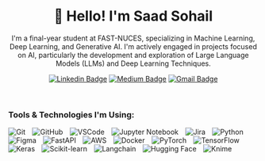 <!-- ![](https://github.com/saadsohail05/saadsohail05/blob/main/header_.png) -->
<h1 align="center">👋 Hello! I'm Saad Sohail</h1>

<p align="center">
I'm a final-year student at FAST-NUCES, specializing in Machine Learning, Deep Learning, and Generative AI. I'm actively engaged in projects focused on AI, particularly the development and exploration of Large Language Models (LLMs) and Deep Learning Techniques.
</p>

<div align="center">
  
  [![Linkedin Badge](https://img.shields.io/badge/-saadsohail-blue?style=flat-square&logo=Linkedin&logoColor=white&link=https://www.linkedin.com/in/saadsohail5104/)](https://www.linkedin.com/in/saadsohail5104/)
  [![Medium Badge](https://img.shields.io/badge/-@saadsohail-03a57a?style=flat-square&label&logo=Medium&link=https://medium.com/@saadsohail5104/)](https://saadsohail5104.medium.com)
  [![Gmail Badge](https://img.shields.io/badge/-saadsohail5104-c14438?style=flat-square&logo=Gmail&logoColor=white&link=mailto:saadsohail5104@gmail.com)](mailto:saadsohail5104@gmail.com)
</div>

<br>

### Tools & Technologies I'm Using:
<p>
  <img alt="Git" src="https://img.shields.io/badge/-Git-F05032?style=flat-square&logo=git&logoColor=white" style="margin-right: 10px;" />
  <img alt="GitHub" src="https://img.shields.io/badge/-GitHub-181717?style=flat-square&logo=github&logoColor=white" style="margin-right: 10px;" />
  <img alt="VSCode" src="https://img.shields.io/badge/-VSCode-007ACC?style=flat-square&logo=visualstudiocode&logoColor=white" style="margin-right: 10px;" />
  <img alt="Jupyter Notebook" src="https://img.shields.io/badge/-Jupyter%20Notebook-F37626?style=flat-square&logo=jupyter&logoColor=white" style="margin-right: 10px;" />
  <img alt="Jira" src="https://img.shields.io/badge/-Jira-0052CC?style=flat-square&logo=jira&logoColor=white" style="margin-right: 10px;" />
  <img alt="Python" src="https://img.shields.io/badge/-Python-3776AB?style=flat-square&logo=python&logoColor=white" style="margin-right: 10px;" />
  <img alt="Figma" src="https://img.shields.io/badge/-Figma-F24E1E?style=flat-square&logo=figma&logoColor=white" style="margin-right: 10px;" />
  <img alt="FastAPI" src="https://img.shields.io/badge/-FastAPI-009688?style=flat-square&logo=fastapi&logoColor=white" style="margin-right: 10px;" />
  <img alt="AWS" src="https://img.shields.io/badge/-AWS-232F3E?style=flat-square&logo=amazonaws&logoColor=white" style="margin-right: 10px;" />
  <img alt="Docker" src="https://img.shields.io/badge/-Docker-2496ED?style=flat-square&logo=docker&logoColor=white" style="margin-right: 10px;" />
  <img alt="PyTorch" src="https://img.shields.io/badge/-PyTorch-EE4C2C?style=flat-square&logo=pytorch&logoColor=white" style="margin-right: 10px;" />
  <img alt="TensorFlow" src="https://img.shields.io/badge/-TensorFlow-FF6F00?style=flat-square&logo=tensorflow&logoColor=white" style="margin-right: 10px;" />
  <img alt="Keras" src="https://img.shields.io/badge/-Keras-D00000?style=flat-square&logo=keras&logoColor=white" style="margin-right: 10px;" />
  <img alt="Scikit-learn" src="https://img.shields.io/badge/-Scikit%20Learn-F7931E?style=flat-square&logo=scikit-learn&logoColor=white" style="margin-right: 10px;" />
  <img alt="Langchain" src="https://img.shields.io/badge/-Langchain-006F99?style=flat-square&logo=python&logoColor=white" style="margin-right: 10px;" />
  <img alt="Hugging Face" src="https://img.shields.io/badge/-Hugging%20Face-FF4F00?style=flat-square&logo=huggingface&logoColor=white" style="margin-right: 10px;" />
  <img alt="Knime" src="https://img.shields.io/badge/-KNIME-7A9B65?style=flat-square&logo=knime&logoColor=white" style="margin-right: 10px;" />
</p>

